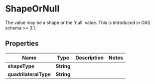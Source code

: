 

# ShapeOrNull

The value may be a shape or the 'null' value. This is introduced in OAS schema >= 3.1.
## Properties

Name | Type | Description | Notes
------------ | ------------- | ------------- | -------------
**shapeType** | **String** |  | 
**quadrilateralType** | **String** |  | 



